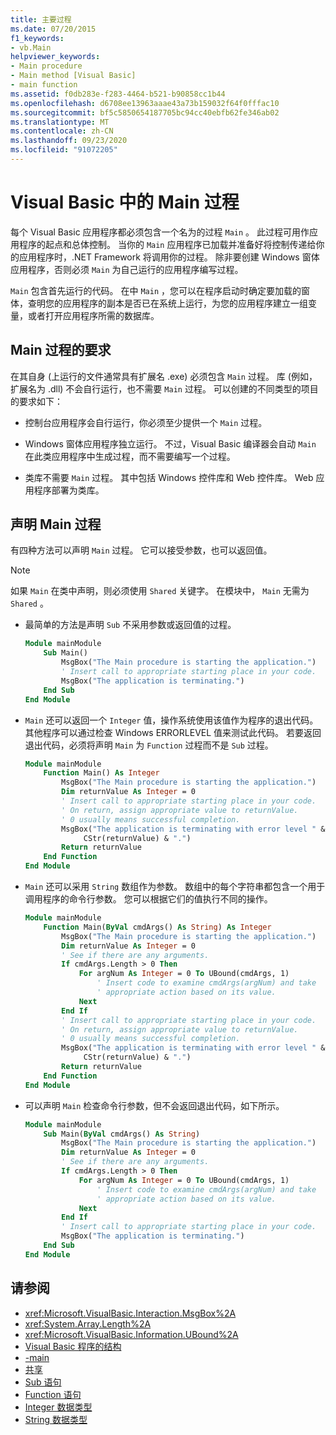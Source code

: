 ```yaml
---
title: 主要过程
ms.date: 07/20/2015
f1_keywords:
- vb.Main
helpviewer_keywords:
- Main procedure
- Main method [Visual Basic]
- main function
ms.assetid: f0db283e-f283-4464-b521-b90858cc1b44
ms.openlocfilehash: d6708ee13963aaae43a73b159032f64f0fffac10
ms.sourcegitcommit: bf5c5850654187705bc94cc40ebfb62fe346ab02
ms.translationtype: MT
ms.contentlocale: zh-CN
ms.lasthandoff: 09/23/2020
ms.locfileid: "91072205"
---
```

# <a name="main-procedure-in-visual-basic"></a>Visual Basic 中的 Main 过程

每个 Visual Basic 应用程序都必须包含一个名为的过程 `Main` 。 此过程可用作应用程序的起点和总体控制。 当你的 `Main` 应用程序已加载并准备好将控制传递给你的应用程序时，.NET Framework 将调用你的过程。 除非要创建 Windows 窗体应用程序，否则必须 `Main` 为自己运行的应用程序编写过程。

 `Main` 包含首先运行的代码。 在中 `Main` ，您可以在程序启动时确定要加载的窗体，查明您的应用程序的副本是否已在系统上运行，为您的应用程序建立一组变量，或者打开应用程序所需的数据库。

## <a name="requirements-for-the-main-procedure"></a>Main 过程的要求

 在其自身 (上运行的文件通常具有扩展名 .exe) 必须包含 `Main` 过程。 库 (例如，扩展名为 .dll) 不会自行运行，也不需要 `Main` 过程。 可以创建的不同类型的项目的要求如下：

- 控制台应用程序会自行运行，你必须至少提供一个 `Main` 过程。

- Windows 窗体应用程序独立运行。 不过，Visual Basic 编译器会自动 `Main` 在此类应用程序中生成过程，而不需要编写一个过程。

- 类库不需要 `Main` 过程。 其中包括 Windows 控件库和 Web 控件库。 Web 应用程序部署为类库。

## <a name="declaring-the-main-procedure"></a>声明 Main 过程

 有四种方法可以声明 `Main` 过程。 它可以接受参数，也可以返回值。

> [!NOTE]
> 如果 `Main` 在类中声明，则必须使用 `Shared` 关键字。 在模块中， `Main` 无需为 `Shared` 。

- 最简单的方法是声明 `Sub` 不采用参数或返回值的过程。

    ```vb
    Module mainModule
        Sub Main()
            MsgBox("The Main procedure is starting the application.")
            ' Insert call to appropriate starting place in your code.
            MsgBox("The application is terminating.")
        End Sub
    End Module
    ```

- `Main` 还可以返回一个 `Integer` 值，操作系统使用该值作为程序的退出代码。 其他程序可以通过检查 Windows ERRORLEVEL 值来测试此代码。 若要返回退出代码，必须将声明 `Main` 为 `Function` 过程而不是 `Sub` 过程。

    ```vb
    Module mainModule
        Function Main() As Integer
            MsgBox("The Main procedure is starting the application.")
            Dim returnValue As Integer = 0
            ' Insert call to appropriate starting place in your code.
            ' On return, assign appropriate value to returnValue.
            ' 0 usually means successful completion.
            MsgBox("The application is terminating with error level " &
                 CStr(returnValue) & ".")
            Return returnValue
        End Function
    End Module
    ```

- `Main` 还可以采用 `String` 数组作为参数。 数组中的每个字符串都包含一个用于调用程序的命令行参数。 您可以根据它们的值执行不同的操作。

    ```vb
    Module mainModule
        Function Main(ByVal cmdArgs() As String) As Integer
            MsgBox("The Main procedure is starting the application.")
            Dim returnValue As Integer = 0
            ' See if there are any arguments.
            If cmdArgs.Length > 0 Then
                For argNum As Integer = 0 To UBound(cmdArgs, 1)
                    ' Insert code to examine cmdArgs(argNum) and take
                    ' appropriate action based on its value.
                Next
            End If
            ' Insert call to appropriate starting place in your code.
            ' On return, assign appropriate value to returnValue.
            ' 0 usually means successful completion.
            MsgBox("The application is terminating with error level " &
                 CStr(returnValue) & ".")
            Return returnValue
        End Function
    End Module
    ```

- 可以声明 `Main` 检查命令行参数，但不会返回退出代码，如下所示。

    ```vb
    Module mainModule
        Sub Main(ByVal cmdArgs() As String)
            MsgBox("The Main procedure is starting the application.")
            Dim returnValue As Integer = 0
            ' See if there are any arguments.
            If cmdArgs.Length > 0 Then
                For argNum As Integer = 0 To UBound(cmdArgs, 1)
                    ' Insert code to examine cmdArgs(argNum) and take
                    ' appropriate action based on its value.
                Next
            End If
            ' Insert call to appropriate starting place in your code.
            MsgBox("The application is terminating.")
        End Sub
    End Module
    ```
  
## <a name="see-also"></a>请参阅

- <xref:Microsoft.VisualBasic.Interaction.MsgBox%2A>
- <xref:System.Array.Length%2A>
- <xref:Microsoft.VisualBasic.Information.UBound%2A>
- [Visual Basic 程序的结构](structure-of-a-visual-basic-program.md)
- [-main](../../reference/command-line-compiler/main.md)
- [共享](../../language-reference/modifiers/shared.md)
- [Sub 语句](../../language-reference/statements/sub-statement.md)
- [Function 语句](../../language-reference/statements/function-statement.md)
- [Integer 数据类型](../../language-reference/data-types/integer-data-type.md)
- [String 数据类型](../../language-reference/data-types/string-data-type.md)
